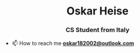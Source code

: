 <h1 align="center">Oskar Heise</h1>
<h3 align="center">CS Student from Italy</h3>

- 📫 How to reach me **oskar182002@outlook.com**
